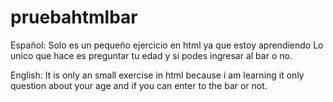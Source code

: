 # pruebahtmlbar
Español:
Solo es un pequeño ejercicio en html ya que estoy aprendiendo
Lo unico que hace es preguntar tu edad y si podes ingresar al bar o no.

English:
It is only an small exercise in html because i am learning
it only question about your age and if you can enter to the bar or not.
